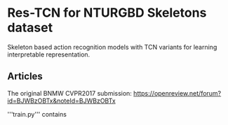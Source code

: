# Res-TCN for NTURGBD Skeletons dataset
Skeleton based action recognition models with TCN variants for learning interpretable representation.

## Articles
The original BNMW CVPR2017 submission: https://openreview.net/forum?id=BJWBzOBTx&noteId=BJWBzOBTx

'''train.py''' contains
